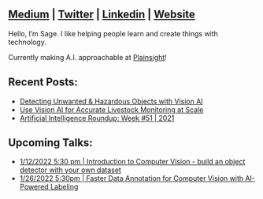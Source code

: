 ## [Medium](https://medium.com/@sagecodes) | [Twitter](https://twitter.com/sagecodes) | [Linkedin](https://www.linkedin.com/in/sageelliott/) | [Website](https://sageelliott.com/)

Hello, I’m Sage. I like helping people learn and create things with technology.

Currently making A.I. approachable at [Plainsight](https://www.plainsight.ai/)!

## Recent Posts:
- [Detecting Unwanted & Hazardous Objects with Vision AI](https://medium.com/plainsight/detecting-unwanted-hazardous-objects-with-vision-ai-669c379bc815)
- [Use Vision AI for Accurate Livestock Monitoring at Scale](https://medium.com/plainsight/use-vision-ai-for-accurate-livestock-monitoring-at-scale-7e244cb6662d)
- [Artificial Intelligence Roundup: Week #51 | 2021](https://medium.com/plainsight/artificial-intelligence-roundup-week-51-2021-8a5f4c3aa5cb)

## Upcoming Talks:

- [1/12/2022 5:30 pm | Introduction to Computer Vision - build an object detector with your own dataset](https://www.eventbrite.com/e/intro-to-computer-vision-building-object-detection-models-and-datasets-tickets-225984946057?aff=SageSocial)
- [1/26/2022 5:30pm | Faster Data Annotation for Computer Vision with AI-Powered Labeling](https://www.eventbrite.com/e/faster-data-annotation-for-computer-vision-with-ai-powered-labeling-tickets-227803505417?aff=SageSocial)
